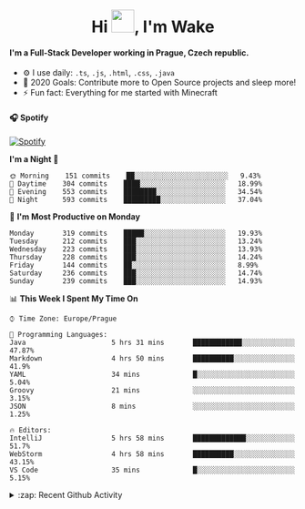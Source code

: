 <h1 align="center">Hi <img src="https://raw.githubusercontent.com/MrWakeCZ/MrWakeCZ/master/Hi.gif" width="40px" />, I'm Wake</h1>

#### I'm a Full-Stack Developer working in Prague, Czech republic.
- ⚙️ I use daily: `.ts`, `.js`, `.html`, `.css`, `.java`
- 🥅 2020 Goals: Contribute more to Open Source projects and sleep more!
- ⚡ Fun fact: Everything for me started with Minecraft

#### 🎧 Spotify
[![Spotify](https://novatorem-delta-eight.vercel.app/api/spotify)](https://open.spotify.com/user/wakeecz)

<!--START_SECTION:waka-->
**I'm a Night 🦉** 

```text
🌞 Morning    151 commits    ██░░░░░░░░░░░░░░░░░░░░░░░   9.43% 
🌆 Daytime    304 commits    ████░░░░░░░░░░░░░░░░░░░░░   18.99% 
🌃 Evening    553 commits    ████████░░░░░░░░░░░░░░░░░   34.54% 
🌙 Night      593 commits    █████████░░░░░░░░░░░░░░░░   37.04%

```
📅 **I'm Most Productive on Monday** 

```text
Monday       319 commits    █████░░░░░░░░░░░░░░░░░░░░   19.93% 
Tuesday      212 commits    ███░░░░░░░░░░░░░░░░░░░░░░   13.24% 
Wednesday    223 commits    ███░░░░░░░░░░░░░░░░░░░░░░   13.93% 
Thursday     228 commits    ███░░░░░░░░░░░░░░░░░░░░░░   14.24% 
Friday       144 commits    ██░░░░░░░░░░░░░░░░░░░░░░░   8.99% 
Saturday     236 commits    ███░░░░░░░░░░░░░░░░░░░░░░   14.74% 
Sunday       239 commits    ███░░░░░░░░░░░░░░░░░░░░░░   14.93%

```


📊 **This Week I Spent My Time On** 

```text
⌚︎ Time Zone: Europe/Prague

💬 Programming Languages: 
Java                     5 hrs 31 mins       ████████████░░░░░░░░░░░░░   47.87% 
Markdown                 4 hrs 50 mins       ██████████░░░░░░░░░░░░░░░   41.9% 
YAML                     34 mins             █░░░░░░░░░░░░░░░░░░░░░░░░   5.04% 
Groovy                   21 mins             ░░░░░░░░░░░░░░░░░░░░░░░░░   3.15% 
JSON                     8 mins              ░░░░░░░░░░░░░░░░░░░░░░░░░   1.25%

🔥 Editors: 
IntelliJ                 5 hrs 58 mins       █████████████░░░░░░░░░░░░   51.7% 
WebStorm                 4 hrs 58 mins       ██████████░░░░░░░░░░░░░░░   43.15% 
VS Code                  35 mins             █░░░░░░░░░░░░░░░░░░░░░░░░   5.15%

```


<!--END_SECTION:waka-->

<details>
  <summary>:zap: Recent Github Activity</summary>

<!--START_SECTION:activity-->
1. 🎉 Merged PR [#10](https://github.com/craftmania-cz/craftmanager/pull/10) in [craftmania-cz/craftmanager](https://github.com/craftmania-cz/craftmanager)
2. 🎉 Merged PR [#11](https://github.com/craftmania-cz/craftmanager/pull/11) in [craftmania-cz/craftmanager](https://github.com/craftmania-cz/craftmanager)
3. ❗️ Closed issue [#25](https://github.com/waked-cz/corgi/issues/25) in [waked-cz/corgi](https://github.com/waked-cz/corgi)
4. ❗️ Closed issue [#50](https://github.com/waked-cz/corgi/issues/50) in [waked-cz/corgi](https://github.com/waked-cz/corgi)
5. ❗️ Closed issue [#61](https://github.com/waked-cz/corgi/issues/61) in [waked-cz/corgi](https://github.com/waked-cz/corgi)
<!--END_SECTION:activity-->

</details>
